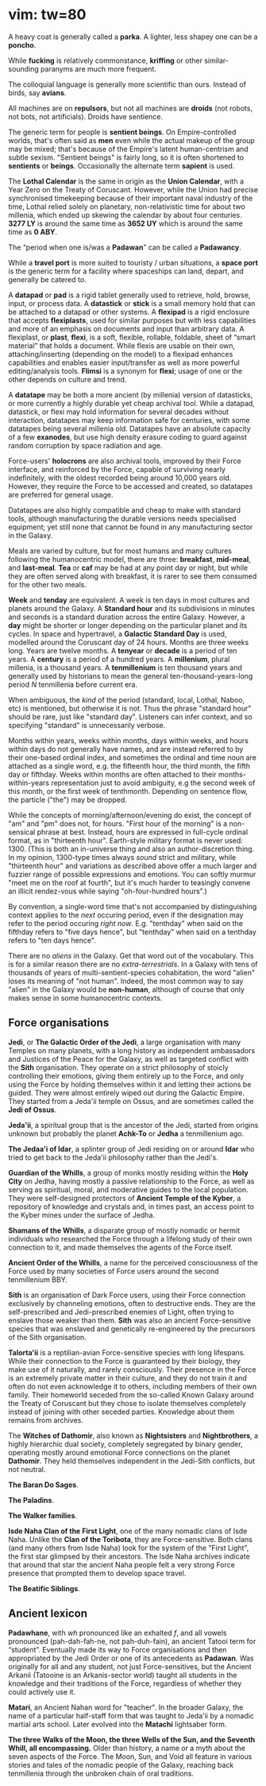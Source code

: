# vim: tw=80

A heavy coat is generally called a **parka**. A lighter, less shapey one can be
a **poncho**.

While **fucking** is relatively commonstance, **kriffing** or other
similar-sounding paranyms are much more frequent.

The colloquial language is generally more scientific than ours. Instead of
birds, say **avians**.

All machines are on **repulsors**, but not all machines are **droids** (not
robots, not bots, not artificials). Droids have sentience.

The generic term for people is **sentient beings**. On Empire-controlled worlds,
that's often said as **men** even while the actual makeup of the group may be
mixed; that's because of the Empire's latent human-centrism and subtle sexism.
"Sentient beings" is fairly long, so it is often shortened to **sentients** or
**beings**. Occasionally the alternate term **sapient** is used.

The **Lothal Calendar** is the same in origin as the **Union Calendar**, with a
Year Zero on the Treaty of Coruscant. However, while the Union had precise
synchronised timekeeping because of their important naval industry of the time,
Lothal relied solely on planetary, non-relativistic time for about two millenia,
which ended up skewing the calendar by about four centuries. **3277 LY** is
around the same time as **3652 UY** which is around the same time as **0 ABY**.

The “period when one is/was a **Padawan**” can be called a **Padawancy**.

While a **travel port** is more suited to touristy / urban situations, a **space
port** is the generic term for a facility where spaceships can land, depart, and
generally be catered to.

A **datapad** or **pad** is a rigid tablet generally used to retrieve, hold,
browse, input, or process data. A **datastick** or **stick** is a small memory
hold that can be attached to a datapad or other systems. A **flexipad** is a
rigid enclosure that accepts **flexiplasts**, used for similar purposes but with
less capabilities and more of an emphasis on documents and input than arbitrary
data. A flexiplast, or **plast**, **flexi**, is a soft, flexible, rollable,
foldable, sheet of “smart material” that holds a document. While flexis are
usable on their own, attaching/inserting (depending on the model) to a flexipad
enhances capabilities and enables easier input/transfer as well as more powerful
editing/analysis tools. **Flimsi** is a synonym for **flexi**; usage of one or
the other depends on culture and trend.

A **datatape** may be both a more ancient (by millenia) version of datasticks,
or more currently a highly durable yet cheap archival tool. While a datapad,
datastick, or flexi may hold information for several decades without
interaction, datatapes may keep information safe for centuries, with some
datatapes being several millenia old. Datatapes have an absolute capacity of a
few **exanodes**, but use high density erasure coding to guard against random
corruption by space radiation and age.

Force-users' **holocrons** are also archival tools, improved by their Force
interface, and reinforced by the Force, capable of surviving nearly
indefinitely, with the oldest recorded being around 10,000 years old. However,
they require the Force to be accessed and created, so datatapes are preferred
for general usage.

Datatapes are also highly compatible and cheap to make with standard tools,
although manufacturing the durable versions needs specialised equipment; yet
still none that cannot be found in any manufacturing sector in the Galaxy.

Meals are varied by culture, but for most humans and many cultures following the
humanocentric model, there are three: **breakfast**, **mid-meal**, and
**last-meal**. **Tea** or **caf** may be had at any point day or night, but
while they are often served along with breakfast, it is rarer to see them
consumed for the other two meals.

**Week** and **tenday** are equivalent. A week is ten days in most cultures and
planets around the Galaxy. A **Standard hour** and its subdivisions in minutes
and seconds is a standard duration across the entire Galaxy. However, a **day**
might be shorter or longer depending on the particular planet and its cycles. In
space and hypertravel, a **Galactic Standard Day** is used, modelled around the
Coruscant day of 24 hours. Months are three weeks long. Years are twelve months.
A **tenyear** or **decade** is a period of ten years. A **century** is a period
of a hundred years. A **millenium**, plural millenia, is a thousand years. A
**tenmillenium** is ten thousand years and generally used by historians to mean
the general ten-thousand-years-long period _N_ tenmillenia before current era.

When ambiguous, the _kind_ of the period (standard, local, Lothal, Naboo, etc)
is mentioned, but otherwise it is not. Thus the phrase "standard hour" should be
rare, just like "standard day". Listeners can infer context, and so specifying
"standard" is unnecessarily verbose.

Months within years, weeks within months, days within weeks, and hours within
days do not generally have names, and are instead referred to by their one-based
ordinal index, and sometimes the ordinal and time noun are attached as a single
word, e.g. the fifteenth hour, the third month, the fifth day or fifthday. Weeks
within months are often attached to their months-within-years representation
just to avoid ambiguity, e.g the second week of this month, or the first week of
tenthmonth. Depending on sentence flow, the particle ("the") may be dropped.

While the concepts of morning/afternoon/evening do exist, the concept of "am"
and "pm" does not, for hours. "First hour of the morning" is a non-sensical
phrase at best. Instead, hours are expressed in full-cycle ordinal format, as in
"thirteenth hour". Earth-style military format is never used: 1300. (This is
both an in-universe thing and also an author-discretion thing. In my opinion,
1300-type times always _sound_ strict and military, while "thirteenth hour" and
variations as described above offer a much larger and fuzzier range of possible
expressions and emotions. You can softly murmur "meet me on the roof at fourth",
but it's much harder to teasingly convene an illicit rendez-vous while saying
"oh-four-hundred hours".)

By convention, a single-word time that's not accompanied by distinguishing
context applies to the _next_ occuring period, even if the designation may refer
to the period occuring _right now_. E.g. "tenthday" when said on the fifthday
refers to "five days hence", but "tenthday" when said on a tenthday refers to
"ten days hence".

There are no _aliens_ in the Galaxy. Get that word out of the vocabulary. This
is for a similar reason there are no _extra-terrestrials_. In a Galaxy with tens
of thousands of years of multi-sentient-species cohabitation, the word "alien"
loses its meaning of "not human". Indeed, the most common way to say "alien" in
the Galaxy would be **non-human**, although of course that only makes sense in
some humanocentric contexts.

## Force organisations

**Jedi**, or **The Galactic Order of the Jedi**, a large organisation with many
Temples on many planets, with a long history as independent ambassadors and
Justices of the Peace for the Galaxy, as well as targeted conflict with the
**Sith** organisation. They operate on a strict philosophy of stoicly
controlling their emotions, giving them entirely up to the Force, and only using
the Force by holding themselves within it and letting their actions be guided.
They were almost entirely wiped out during the Galactic Empire. They started
from a Jeda'ii temple on Ossus, and are sometimes called the **Jedi of Ossus**.

**Jeda'ii**, a spiritual group that is the ancestor of the Jedi, started from
origins unknown but probably the planet **Achk-To** or **Jedha** a tenmillenium
ago.

**The Jedaa'i of Idar**, a splinter group of Jedi residing on or around **Idar**
who tried to get back to the Jeda'ii philosophy rather than the Jedi's.

**Guardian of the Whills**, a group of monks mostly residing within the **Holy
City** on Jedha, having mostly a passive relationship to the Force, as well as
serving as spiritual, moral, and moderative guides to the local population. They
were self-designed protectors of **Ancient Temple of the Kyber**, a repository
of knowledge and crystals and, in times past, an access point to the Kyber mines
under the surface of Jedha.

**Shamans of the Whills**, a disparate group of mostly nomadic or hermit
individuals who researched the Force through a lifelong study of their own
connection to it, and made themselves the agents of the Force itself.

**Ancient Order of the Whills**, a name for the perceived consciousness of the
Force used by many societies of Force users around the second tenmillenium BBY.

**Sith** is an organisation of Dark Force users, using their Force connection
exclusively by channeling emotions, often to destructive ends. They are the
self-prescribed and Jedi-prescribed enemies of Light, often trying to enslave
those weaker than them. **Sith** was also an ancient Force-sensitive species
that was enslaved and genetically re-engineered by the precursors of the Sith
organisation.

**Talorta'ii** is a reptilian-avian Force-sensitive species with long lifespans.
While their connection to the Force is guaranteed by their biology, they make
use of it naturally, and rarely consciously. Their presence in the Force is an
extremely private matter in their culture, and they do not train it and often do
not even acknowledge it to others, including members of their own family. Their
homeworld seceded from the so-called Known Galaxy around the Treaty of Coruscant
but they chose to isolate themselves completely instead of joining with other
seceded parties. Knowledge about them remains from archives.

The **Witches of Dathomir**, also known as **Nightsisters** and
**Nightbrothers**, a highly hierarchic dual society, completely segregated by
binary gender, operating mostly around emotional Force connections on the planet
**Dathomir**. They held themselves independent in the Jedi-Sith conflicts, but
not neutral.

**The Baran Do Sages**.

**The Paladins**.

**The Walker families**.

**Isde Naha Clan of the First Light**, one of the many nomadic clans of Isde
Naha. Unlike the **Clan of the Toribota**, they are Force-sensitive. Both clans
(and many others from Isde Naha) look for the system of the "First Light", the
first star glimpsed by their ancestors. The Isde Naha archives indicate that
around that star the ancient Naha people felt a very strong Force presence that
prompted them to develop space travel.

**The Beatific Siblings**.

## Ancient lexicon

**Padawhane**, with _wh_ pronounced like an exhalted _f_, and all vowels
pronounced (pah-dah-fah-ne, not pah-duh-fain), an ancient Tatooi term for
“student”. Eventually made its way to Force organisations and then appropriated
by the Jedi Order or one of its antecedents as **Padawan**. Was originally for
all and any student, not just Force-sensitives, but the Ancient Arkanii
(Tatooine is an Arkanis-sector world) taught all students in the knowledge and
their traditions of the Force, regardless of whether they could actively use it.

**Matari**, an Ancient Nahan word for "teacher". In the broader Galaxy, the
name of a particular half-staff form that was taught to Jeda'ii by a nomadic
martial arts school. Later evolved into the **Matachi** lightsaber form.

**The three Walks of the Moon, the three Wells of the Sun, and the Seventh Whill,
all encompassing.** Older than history, a name or a myth about the seven aspects
of the Force. The Moon, Sun, and Void all feature in various stories and
tales of the nomadic people of the Galaxy, reaching back tenmillenia through the
unbroken chain of oral traditions.
